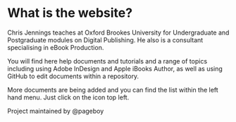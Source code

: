 # What is the website?

Chris Jennings teaches at Oxford Brookes University for Undergraduate and Postgraduate modules on Digital Publishing. He also is a consultant specialising in eBook Production.

You will find here help documents and tutorials and a range of topics including using Adobe InDesign and Apple iBooks Author, as well as using GitHub to edit documents within a repository.

More documents are being added and you can find the list within the left hand menu. Just click on the icon top left.


Project maintained by @pageboy
